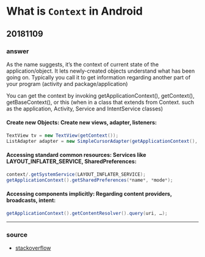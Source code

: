 # What is `Context` in Android

## 20181109

### answer

As the name suggests, it’s the context of current state of the application/object. It lets newly-created objects understand what has been going on. Typically you call it to get information regarding another part of your program (activity and package/application)

You can get the context by invoking getApplicationContext(), getContext(), getBaseContext(), or this (when in a class that extends from Context. such as the application, Activity, Service and IntentService classes)

#### Create new Objects: Create new views, adapter, listeners:
```java
TextView tv = new TextView(getContext());
ListAdapter adapter = new SimpleCursorAdapter(getApplicationContext(), …);
```

#### Accessing standard common resources: Services like LAYOUT_INFLATER_SERVICE, SharedPreferences:
```java
context/.getSystemService(LAYOUT_INFLATER_SERVICE);
getApplicationContext().getSharedPreferences(*name*, *mode*);
```

#### Accessing components implicitly: Regarding content providers, broadcasts, intent:
```java
getApplicationContext().getContentResolver().query(uri, …);
```

--- 

### source

* [stackoverflow](https://stackoverflow.com/questions/3572463/what-is-context-on-android)
